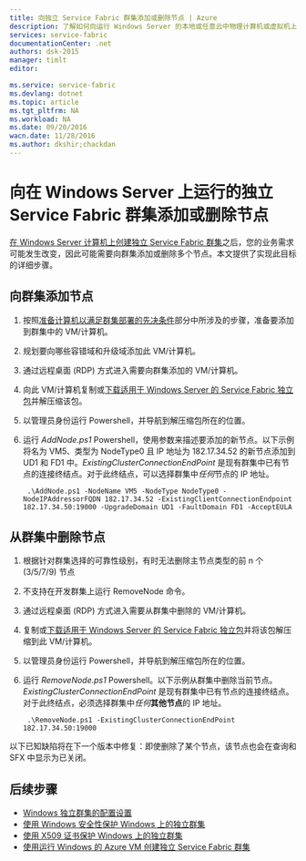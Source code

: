 ```yaml
---
title: 向独立 Service Fabric 群集添加或删除节点 | Azure
description: 了解如何向运行 Windows Server 的本地或任意云中物理计算机或虚拟机上的 Azure Service Fabric 群集添加节点。
services: service-fabric
documentationCenter: .net
authors: dsk-2015
manager: timlt
editor: 

ms.service: service-fabric
ms.devlang: dotnet
ms.topic: article
ms.tgt_pltfrm: NA
ms.workload: NA
ms.date: 09/20/2016
wacn.date: 11/28/2016
ms.author: dkshir;chackdan
---
```


# 向在 Windows Server 上运行的独立 Service Fabric 群集添加或删除节点

[在 Windows Server 计算机上创建独立 Service Fabric 群集](./service-fabric-cluster-creation-for-windows-server.md)之后，您的业务需求可能发生改变，因此可能需要向群集添加或删除多个节点。本文提供了实现此目标的详细步骤。

## 向群集添加节点

1. 按照[准备计算机以满足群集部署的先决条件](./service-fabric-cluster-creation-for-windows-server.md#preparemachines)部分中所涉及的步骤，准备要添加到群集中的 VM/计算机。
2. 规划要向哪些容错域和升级域添加此 VM/计算机。
3. 通过远程桌面 (RDP) 方式进入需要向群集添加的 VM/计算机。
4. 向此 VM/计算机复制或[下载适用于 Windows Server 的 Service Fabric 独立包](http://go.microsoft.com/fwlink/?LinkId=730690)并解压缩该包。
5. 以管理员身份运行 Powershell，并导航到解压缩包所在的位置。
6. 运行 *AddNode.ps1* Powershell，使用参数来描述要添加的新节点。以下示例将名为 VM5、类型为 NodeType0 且 IP 地址为 182.17.34.52 的新节点添加到 UD1 和 FD1 中。*ExistingClusterConnectionEndPoint* 是现有群集中已有节点的连接终结点。对于此终结点，可以选择群集中*任何*节点的 IP 地址。

        .\AddNode.ps1 -NodeName VM5 -NodeType NodeType0 -NodeIPAddressorFQDN 182.17.34.52 -ExistingClientConnectionEndpoint 182.17.34.50:19000 -UpgradeDomain UD1 -FaultDomain FD1 -AcceptEULA

## 从群集中删除节点

1. 根据针对群集选择的可靠性级别，有时无法删除主节点类型的前 n 个 (3/5/7/9) 节点
2. 不支持在开发群集上运行 RemoveNode 命令。
2. 通过远程桌面 (RDP) 方式进入需要从群集中删除的 VM/计算机。
2. 复制或[下载适用于 Windows Server 的 Service Fabric 独立包](http://go.microsoft.com/fwlink/?LinkId=730690)并将该包解压缩到此 VM/计算机。
3. 以管理员身份运行 Powershell，并导航到解压缩包所在的位置。
4. 运行 *RemoveNode.ps1* Powershell。以下示例从群集中删除当前节点。*ExistingClusterConnectionEndPoint* 是现有群集中已有节点的连接终结点。对于此终结点，必须选择群集中*任何***其他节点**的 IP 地址。

        .\RemoveNode.ps1 -ExistingClusterConnectionEndPoint 182.17.34.50:19000

以下已知缺陷将在下一个版本中修复：即使删除了某个节点，该节点也会在查询和 SFX 中显示为已关闭。

## 后续步骤
- [Windows 独立群集的配置设置](./service-fabric-cluster-manifest.md)
- [使用 Windows 安全性保护 Windows 上的独立群集](./service-fabric-windows-cluster-windows-security.md)
- [使用 X509 证书保护 Windows 上的独立群集](./service-fabric-windows-cluster-x509-security.md)
- [使用运行 Windows 的 Azure VM 创建独立 Service Fabric 群集](./service-fabric-cluster-creation-with-windows-azure-vms.md)

<!---HONumber=Mooncake_1121_2016-->